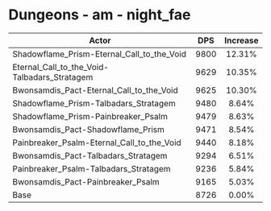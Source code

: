 # Dungeons - am - night_fae
| Actor | DPS | Increase |
|---|:---:|:---:|
|Shadowflame_Prism-Eternal_Call_to_the_Void|9800|12.31%|
|Eternal_Call_to_the_Void-Talbadars_Stratagem|9629|10.35%|
|Bwonsamdis_Pact-Eternal_Call_to_the_Void|9625|10.30%|
|Shadowflame_Prism-Talbadars_Stratagem|9480|8.64%|
|Shadowflame_Prism-Painbreaker_Psalm|9479|8.63%|
|Bwonsamdis_Pact-Shadowflame_Prism|9471|8.54%|
|Painbreaker_Psalm-Eternal_Call_to_the_Void|9440|8.18%|
|Bwonsamdis_Pact-Talbadars_Stratagem|9294|6.51%|
|Painbreaker_Psalm-Talbadars_Stratagem|9236|5.84%|
|Bwonsamdis_Pact-Painbreaker_Psalm|9165|5.03%|
|Base|8726|0.00%|
